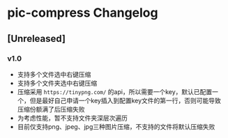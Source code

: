 <!-- Keep a Changelog guide -> https://keepachangelog.com -->

# pic-compress Changelog

## [Unreleased]
### v1.0
- 支持多个文件选中右键压缩
- 支持多个文件夹选中右键压缩
- 压缩采用 `https://tinypng.com/` 的api，所以需要一个key，默认已配置一个，但是最好自己申请一个key插入到配置key文件的第一行，否则可能导致压缩份额满了后压缩失败
- 为考虑性能，暂不支持文件夹深层次遍历
- 目前仅支持png、jpeg、jpg三种图片压缩，不支持的文件将默认压缩失败
